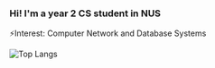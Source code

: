 ### Hi! I'm a year 2 CS student in NUS

⚡Interest: Computer Network and Database Systems

![Top Langs](https://github-readme-stats.vercel.app/api/top-langs/?username=nhocmt227&layout=compact&theme=dark&langs_count=6&hide=EJS)


<!--
**nhocmt227/nhocmt227** is a ✨ _special_ ✨ repository because its `README.md` (this file) appears on your GitHub profile.

Here are some ideas to get you started:

- 🔭 I’m currently working on ...
- 🌱 I’m currently learning ...
- 👯 I’m looking to collaborate on ...
- 🤔 I’m looking for help with ...
- 💬 Ask me about ...
- 📫 How to reach me: ...
- 😄 Pronouns: ...
- ⚡ Fun fact: ...
-->
